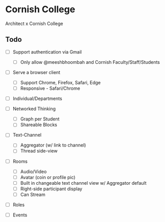 # Cornish College
Architect x Cornish College

## Todo
- [ ] Support authentication via Gmail
    + [ ] Only allow @meeshbhoombah and Cornish Faculty/Staff/Students
- [ ] Serve a browser client
    + [ ] Support Chrome, Firefox, Safari, Edge
    + [ ] Responsive - Safari/Chrome
- [ ] Individual/Departments
- [ ] Networked Thinking
    + [ ] Graph per Student
    + [ ] Shareable Blocks
- [ ] Text-Channel
    + [ ] Aggregator (w/ link to channel)
    + [ ] Thread side-view
- [ ] Rooms
    + [ ] Audio/Video
    + [ ] Avatar (coin or profile pic)
    + [ ] Built in changeable text channel view w/ Aggregator default
    + [ ] Right-side participant display
    + [ ] Can Stream 
- [ ] Roles
- [ ] Events

